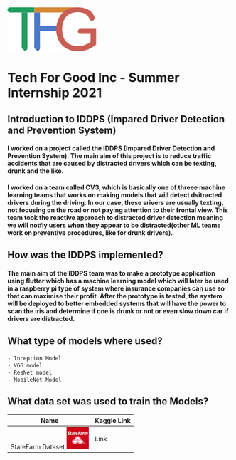 <img src= https://github.com/Nlege001/ReactiveRiskIdentification/blob/main/TechForGood_Logo.png.webp width = 200>


# Tech For Good Inc - Summer Internship 2021

## Introduction to IDDPS (Impared Driver Detection and Prevention System)

#### I worked on a project called the IDDPS (Impared Driver Detection and Prevention System). The main aim of this project is to reduce traffic accidents that are caused by distracted drivers which can be texting, drunk and the like.

#### I worked on a team called CV3, which is basically one of threee machine learning teams that works on making models that will detect dsitracted drivers during the driving. In our case, these srivers are usually texting, not focusing on the road or not paying attention to their frontal view.  This team took the reactive approach to distracted driver detection meaning we will notfiy users when they appear to be distracted(other ML teams work on preventive procedures, like for drunk drivers).

## How was the IDDPS implemented?

#### The main aim of the IDDPS team was to make a prototype application using flutter which has a machine learning model which will later be used in a raspberry pi type of system where insurance companies can use so that can maximise their profit. After the prototype is tested, the system will be deployed to better embedded systems that will have the power to scan the iris and determine if one is drunk or not or even slow down car if drivers are distracted.


## What type of models where used?
    - Inception Model
    - VGG model
    - ResNet model
    - MobileNet Model
   
## What data set was used to train the Models?
|Name|Kaggle Link|
|-----|--------------------|
|StateFarm Dataset <img src = https://github.com/Nlege001/ReactiveRiskIdentification/blob/main/thumb76_76.png width= 50>| Link|

